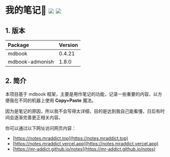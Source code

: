 <h1>
  我的笔记👻
  <img src="https://github.com/MR-Addict/notes/actions/workflows/docker.yml/badge.svg?branch=main"/>
  <img src="https://github.com/MR-Addict/notes/actions/workflows/pages.yml/badge.svg?branch=main"/>
</h1>

## 1. 版本

| Package         | Version |
| :-------------- | :------ |
| mdbook          | 0.4.21  |
| mdbook-admonish | 1.8.0   |

## 2. 简介

本项目基于 mdbook 框架，主要是用作笔记的功能，记录一些重要的内容，以方便我在不同的机器上使用 **Copy+Paste** 魔法。

因为是笔记的原因，所以我不会写得太详细，目的是达到我自己能看懂，日后有时间会逐渐完善更正相关内容。

你可以通过以下网址访问网页内容：

- [https://notes.mraddict.top](https://notes.mraddict.top)
- [https://notes.mraddict.vercel.app](https://notes.mraddict.vercel.app)
- [https://mr-addict.github.io/notes](https://mr-addict.github.io/notes)

